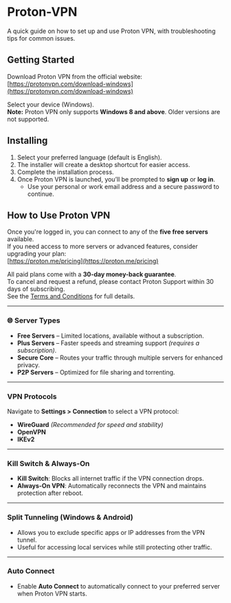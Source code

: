 # Proton-VPN

A quick guide on how to set up and use Proton VPN, with troubleshooting tips for common issues.

## Getting Started

Download Proton VPN from the official website:  
[https://protonvpn.com/download-windows](https://protonvpn.com/download-windows)

Select your device (Windows).  
**Note:** Proton VPN only supports **Windows 8 and above**. Older versions are not supported.

## Installing

1. Select your preferred language (default is English).
2. The installer will create a desktop shortcut for easier access.
3. Complete the installation process.
4. Once Proton VPN is launched, you’ll be prompted to **sign up** or **log in**.
   - Use your personal or work email address and a secure password to continue.

## How to Use Proton VPN

Once you're logged in, you can connect to any of the **five free servers** available.  
If you need access to more servers or advanced features, consider upgrading your plan:  
[https://proton.me/pricing](https://proton.me/pricing)

All paid plans come with a **30-day money-back guarantee**.  
To cancel and request a refund, please contact Proton Support within 30 days of subscribing.  
See the [Terms and Conditions](https://proton.me/legal/terms?ref=pvpncom) for full details.

---

### 🌐 Server Types

- **Free Servers** – Limited locations, available without a subscription.  
- **Plus Servers** – Faster speeds and streaming support *(requires a subscription)*.  
- **Secure Core** – Routes your traffic through multiple servers for enhanced privacy.  
- **P2P Servers** – Optimized for file sharing and torrenting.

---

### VPN Protocols

Navigate to **Settings > Connection** to select a VPN protocol:
- **WireGuard** *(Recommended for speed and stability)*
- **OpenVPN**
- **IKEv2**

---

### Kill Switch & Always-On

- **Kill Switch**: Blocks all internet traffic if the VPN connection drops.  
- **Always-On VPN**: Automatically reconnects the VPN and maintains protection after reboot.

---

### Split Tunneling (Windows & Android)

- Allows you to exclude specific apps or IP addresses from the VPN tunnel.  
- Useful for accessing local services while still protecting other traffic.

---

### Auto Connect

- Enable **Auto Connect** to automatically connect to your preferred server when Proton VPN starts.


